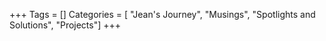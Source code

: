 +++
Tags = []
Categories = [
  "Jean's Journey",
  "Musings", 
  "Spotlights and Solutions",
  "Projects"]
+++